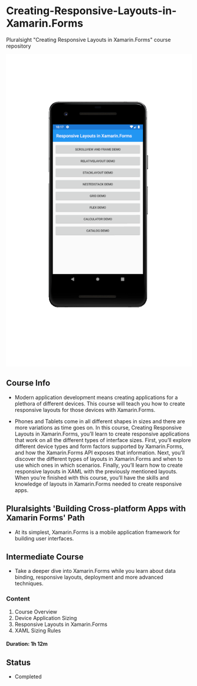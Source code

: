 # Creating-Responsive-Layouts-in-Xamarin.Forms
Pluralsight "Creating Responsive Layouts in Xamarin.Forms" course repository

![Final demos presentation](https://github.com/VeselinovStf/Creating-Responsive-Layouts-in-Xamarin.Forms/blob/main/reImg/demo.bmp)

## Course Info

- Modern application development means creating applications for a plethora of different devices. This course will teach you how to create responsive layouts for those devices with Xamarin.Forms. 

- Phones and Tablets come in all different shapes in sizes and there are more variations as time goes on. In this course, Creating Responsive Layouts in Xamarin.Forms, you’ll learn to create responsive applications that work on all the different types of interface sizes. First, you’ll explore different device types and form factors supported by Xamarin.Forms, and how the Xamarin.Forms API exposes that information. Next, you’ll discover the different types of layouts in Xamarin.Forms and when to use which ones in which scenarios. Finally, you’ll learn how to create responsive layouts in XAML with the previously mentioned layouts. When you’re finished with this course, you’ll have the skills and knowledge of layouts in Xamarin.Forms needed to create responsive apps. 

## Pluralsights 'Building Cross-platform Apps with Xamarin Forms' Path
- At its simplest, Xamarin.Forms is a mobile application framework for building user interfaces.

## Intermediate Course
- Take a deeper dive into Xamarin.Forms while you learn about data binding, responsive layouts, deployment and more advanced techniques.

### Content

1. Course Overview
2. Device Application Sizing
3. Responsive Layouts in Xamarin.Forms
4. XAML Sizing Rules

#### Duration: 1h 12m

## Status

- Completed

